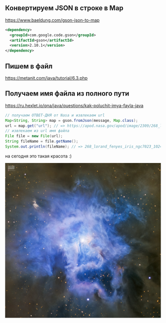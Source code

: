 ## Конвертируем JSON в строке в Map

https://www.baeldung.com/gson-json-to-map

```xml
<dependency>
  <groupId>com.google.code.gson</groupId>
  <artifactId>gson</artifactId>
  <version>2.10.1</version>
</dependency>
```

## Пишем в файл
https://metanit.com/java/tutorial/6.3.php

## Получаем имя файла из полного пути
https://ru.hexlet.io/qna/java/questions/kak-poluchit-imya-fayla-java
```java
// получаем ОТВЕТ-ДНЯ от Nasa и извлекаем url
Map<String, String> map = gson.fromJson(message, Map.class);
url = map.get("url"); // => https://apod.nasa.gov/apod/image/2309/268_lorand_fenyes_iris_ngc7023_1024.jpg
// извлекаем из url имя файла
File file = new File(url);
String fileName = file.getName();
System.out.println(fileName); // => 268_lorand_fenyes_iris_ngc7023_1024.jpg
```

на сегодня это такая красота :)  

![pic.jpg](pic.jpg)